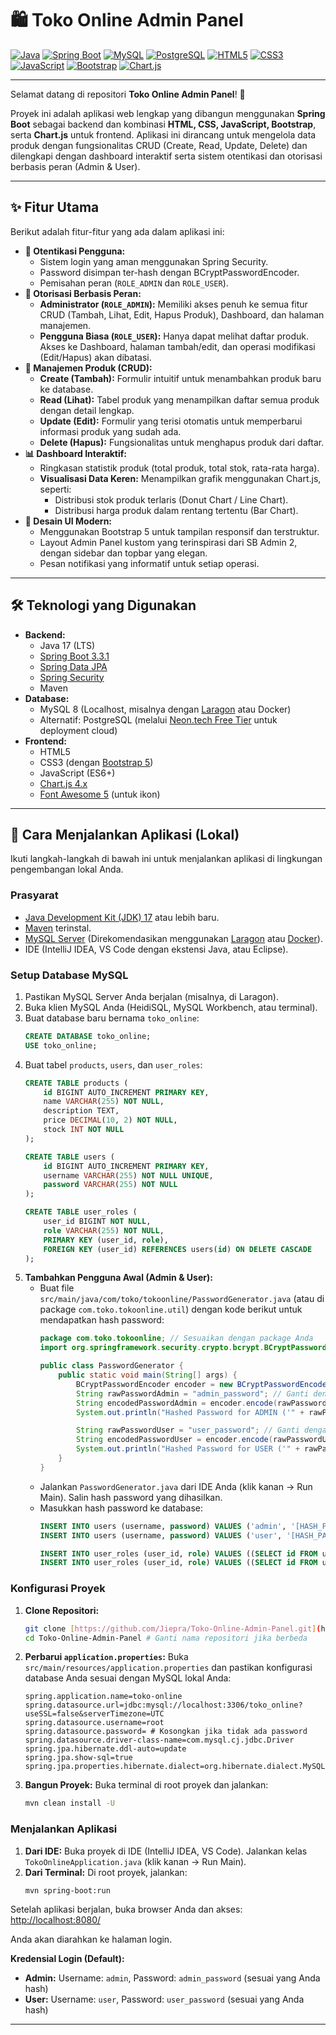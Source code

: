 # 🛍️ Toko Online Admin Panel

[![Java](https://img.shields.io/badge/Java-17+-%23EA2D2E.svg?style=for-the-badge&logo=java&logoColor=white)](https://www.java.com/en/)
[![Spring Boot](https://img.shields.io/badge/Spring_Boot-3.3.1-%236DB33F.svg?style=for-the-badge&logo=spring&logoColor=white)](https://spring.io/projects/spring-boot)
[![MySQL](https://img.shields.io/badge/MySQL-8.0+-%234479A1.svg?style=for-the-badge&logo=mysql&logoColor=white)](https://www.mysql.com/)
[![PostgreSQL](https://img.shields.io/badge/PostgreSQL-15+-%23336791.svg?style=for-the-badge&logo=postgresql&logoColor=white)](https://www.postgresql.org/)
[![HTML5](https://img.shields.io/badge/HTML5-%23E34F26.svg?style=for-the-badge&logo=html5&logoColor=white)](https://developer.mozilla.org/en-US/docs/Web/HTML)
[![CSS3](https://img.shields.io/badge/CSS3-%231572B6.svg?style=for-the-badge&logo=css3&logoColor=white)](https://developer.mozilla.org/en-US/docs/Web/CSS)
[![JavaScript](https://img.shields.io/badge/JavaScript-%23F7DF1E.svg?style=for-the-badge&logo=javascript&logoColor=black)](https://developer.mozilla.org/en-US/docs/Web/JavaScript)
[![Bootstrap](https://img.shields.io/badge/Bootstrap-5-%237952B3.svg?style=for-the-badge&logo=bootstrap&logoColor=white)](https://getbootstrap.com/)
[![Chart.js](https://img.shields.io/badge/Chart.js-4.x-%23FF6384.svg?style=for-the-badge&logo=chart.js&logoColor=white)](https://www.chartjs.org/)

---

Selamat datang di repositori **Toko Online Admin Panel**! 🎉

Proyek ini adalah aplikasi web lengkap yang dibangun menggunakan **Spring Boot** sebagai backend dan kombinasi **HTML, CSS, JavaScript, Bootstrap**, serta **Chart.js** untuk frontend. Aplikasi ini dirancang untuk mengelola data produk dengan fungsionalitas CRUD (Create, Read, Update, Delete) dan dilengkapi dengan dashboard interaktif serta sistem otentikasi dan otorisasi berbasis peran (Admin & User).

---

## ✨ Fitur Utama

Berikut adalah fitur-fitur yang ada dalam aplikasi ini:

* **🔐 Otentikasi Pengguna:**
    * Sistem login yang aman menggunakan Spring Security.
    * Password disimpan ter-hash dengan BCryptPasswordEncoder.
    * Pemisahan peran (`ROLE_ADMIN` dan `ROLE_USER`).
* **👥 Otorisasi Berbasis Peran:**
    * **Administrator (`ROLE_ADMIN`):** Memiliki akses penuh ke semua fitur CRUD (Tambah, Lihat, Edit, Hapus Produk), Dashboard, dan halaman manajemen.
    * **Pengguna Biasa (`ROLE_USER`):** Hanya dapat melihat daftar produk. Akses ke Dashboard, halaman tambah/edit, dan operasi modifikasi (Edit/Hapus) akan dibatasi.
* **📝 Manajemen Produk (CRUD):**
    * **Create (Tambah):** Formulir intuitif untuk menambahkan produk baru ke database.
    * **Read (Lihat):** Tabel produk yang menampilkan daftar semua produk dengan detail lengkap.
    * **Update (Edit):** Formulir yang terisi otomatis untuk memperbarui informasi produk yang sudah ada.
    * **Delete (Hapus):** Fungsionalitas untuk menghapus produk dari daftar.
* **📊 Dashboard Interaktif:**
    * Ringkasan statistik produk (total produk, total stok, rata-rata harga).
    * **Visualisasi Data Keren:** Menampilkan grafik menggunakan Chart.js, seperti:
        * Distribusi stok produk terlaris (Donut Chart / Line Chart).
        * Distribusi harga produk dalam rentang tertentu (Bar Chart).
* **🎨 Desain UI Modern:**
    * Menggunakan Bootstrap 5 untuk tampilan responsif dan terstruktur.
    * Layout Admin Panel kustom yang terinspirasi dari SB Admin 2, dengan sidebar dan topbar yang elegan.
    * Pesan notifikasi yang informatif untuk setiap operasi.

---

## 🛠️ Teknologi yang Digunakan

* **Backend:**
    * Java 17 (LTS)
    * [Spring Boot 3.3.1](https://spring.io/projects/spring-boot)
    * [Spring Data JPA](https://spring.io/projects/spring-data-jpa)
    * [Spring Security](https://spring.io/projects/spring-security)
    * Maven
* **Database:**
    * MySQL 8 (Localhost, misalnya dengan [Laragon](https://laragon.org/) atau Docker)
    * Alternatif: PostgreSQL (melalui [Neon.tech Free Tier](https://neon.tech/) untuk deployment cloud)
* **Frontend:**
    * HTML5
    * CSS3 (dengan [Bootstrap 5](https://getbootstrap.com/))
    * JavaScript (ES6+)
    * [Chart.js 4.x](https://www.chartjs.org/)
    * [Font Awesome 5](https://fontawesome.com/) (untuk ikon)

---

## 🚀 Cara Menjalankan Aplikasi (Lokal)

Ikuti langkah-langkah di bawah ini untuk menjalankan aplikasi di lingkungan pengembangan lokal Anda.

### Prasyarat

* [Java Development Kit (JDK) 17](https://adoptium.net/temurin/releases/) atau lebih baru.
* [Maven](https://maven.apache.org/download.cgi) terinstal.
* [MySQL Server](https://www.mysql.com/downloads/installation/) (Direkomendasikan menggunakan [Laragon](https://laragon.org/) atau [Docker](https://www.docker.com/products/docker-desktop/)).
* IDE (IntelliJ IDEA, VS Code dengan ekstensi Java, atau Eclipse).

### Setup Database MySQL

1.  Pastikan MySQL Server Anda berjalan (misalnya, di Laragon).
2.  Buka klien MySQL Anda (HeidiSQL, MySQL Workbench, atau terminal).
3.  Buat database baru bernama `toko_online`:
    ```sql
    CREATE DATABASE toko_online;
    USE toko_online;
    ```
4.  Buat tabel `products`, `users`, dan `user_roles`:
    ```sql
    CREATE TABLE products (
        id BIGINT AUTO_INCREMENT PRIMARY KEY,
        name VARCHAR(255) NOT NULL,
        description TEXT,
        price DECIMAL(10, 2) NOT NULL,
        stock INT NOT NULL
    );

    CREATE TABLE users (
        id BIGINT AUTO_INCREMENT PRIMARY KEY,
        username VARCHAR(255) NOT NULL UNIQUE,
        password VARCHAR(255) NOT NULL
    );

    CREATE TABLE user_roles (
        user_id BIGINT NOT NULL,
        role VARCHAR(255) NOT NULL,
        PRIMARY KEY (user_id, role),
        FOREIGN KEY (user_id) REFERENCES users(id) ON DELETE CASCADE
    );
    ```
5.  **Tambahkan Pengguna Awal (Admin & User):**
    * Buat file `src/main/java/com/toko/tokoonline/PasswordGenerator.java` (atau di package `com.toko.tokoonline.util`) dengan kode berikut untuk mendapatkan hash password:
        ```java
        package com.toko.tokoonline; // Sesuaikan dengan package Anda
        import org.springframework.security.crypto.bcrypt.BCryptPasswordEncoder;

        public class PasswordGenerator {
            public static void main(String[] args) {
                BCryptPasswordEncoder encoder = new BCryptPasswordEncoder();
                String rawPasswordAdmin = "admin_password"; // Ganti dengan password pilihan Anda
                String encodedPasswordAdmin = encoder.encode(rawPasswordAdmin);
                System.out.println("Hashed Password for ADMIN ('" + rawPasswordAdmin + "'): " + encodedPasswordAdmin);

                String rawPasswordUser = "user_password"; // Ganti dengan password pilihan Anda
                String encodedPasswordUser = encoder.encode(rawPasswordUser);
                System.out.println("Hashed Password for USER ('" + rawPasswordUser + "'): " + encodedPasswordUser);
            }
        }
        ```
    * Jalankan `PasswordGenerator.java` dari IDE Anda (klik kanan -> Run Main). Salin hash password yang dihasilkan.
    * Masukkan hash password ke database:
        ```sql
        INSERT INTO users (username, password) VALUES ('admin', '[HASH_PASSWORD_ADMIN]');
        INSERT INTO users (username, password) VALUES ('user', '[HASH_PASSWORD_USER]');

        INSERT INTO user_roles (user_id, role) VALUES ((SELECT id FROM users WHERE username = 'admin'), 'ROLE_ADMIN');
        INSERT INTO user_roles (user_id, role) VALUES ((SELECT id FROM users WHERE username = 'user'), 'ROLE_USER');
        ```

### Konfigurasi Proyek

1.  **Clone Repositori:**
    ```bash
    git clone [https://github.com/Jiepra/Toko-Online-Admin-Panel.git](https://github.com/Jiepra/Toko-Online-Admin-Panel.git)
    cd Toko-Online-Admin-Panel # Ganti nama repositori jika berbeda
    ```
2.  **Perbarui `application.properties`:**
    Buka `src/main/resources/application.properties` dan pastikan konfigurasi database Anda sesuai dengan MySQL lokal Anda:
    ```properties
    spring.application.name=toko-online
    spring.datasource.url=jdbc:mysql://localhost:3306/toko_online?useSSL=false&serverTimezone=UTC
    spring.datasource.username=root
    spring.datasource.password= # Kosongkan jika tidak ada password
    spring.datasource.driver-class-name=com.mysql.cj.jdbc.Driver
    spring.jpa.hibernate.ddl-auto=update
    spring.jpa.show-sql=true
    spring.jpa.properties.hibernate.dialect=org.hibernate.dialect.MySQL8Dialect
    ```
3.  **Bangun Proyek:**
    Buka terminal di root proyek dan jalankan:
    ```bash
    mvn clean install -U
    ```
### Menjalankan Aplikasi

1.  **Dari IDE:**
    Buka proyek di IDE (IntelliJ IDEA, VS Code). Jalankan kelas `TokoOnlineApplication.java` (klik kanan -> Run Main).
2.  **Dari Terminal:**
    Di root proyek, jalankan:
    ```bash
    mvn spring-boot:run
    ```

Setelah aplikasi berjalan, buka browser Anda dan akses: [http://localhost:8080/](http://localhost:8080/)

Anda akan diarahkan ke halaman login.

**Kredensial Login (Default):**
* **Admin:** Username: `admin`, Password: `admin_password` (sesuai yang Anda hash)
* **User:** Username: `user`, Password: `user_password` (sesuai yang Anda hash)

---
